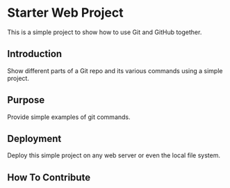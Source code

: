 # Starter Web Project

This is a simple project to show how to use Git and GitHub together.

## Introduction

Show different parts of a Git repo and its various commands using a simple project.

## Purpose

Provide simple examples of git commands.

## Deployment

Deploy this simple project on any web server or even the local file system.

## How To Contribute